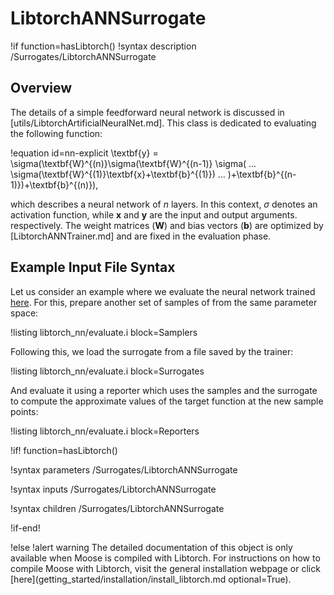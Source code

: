 # LibtorchANNSurrogate

!if function=hasLibtorch()
!syntax description /Surrogates/LibtorchANNSurrogate

## Overview

The details of a simple feedforward neural network is discussed in [utils/LibtorchArtificialNeuralNet.md].
This class is dedicated to evaluating the following function:

!equation id=nn-explicit
\textbf{y} = \sigma(\textbf{W}^{(n)}\sigma(\textbf{W}^{(n-1)}
\sigma( ... \sigma(\textbf{W}^{(1)}\textbf{x}+\textbf{b}^{(1)}) ... )+\textbf{b}^{(n-1)})+\textbf{b}^{(n)}),

which describes a neural network of $n$ layers. In this context, $\sigma$ denotes
an activation function, while $\textbf{x}$ and $\textbf{y}$ are the input and
output arguments. respectively. The weight matrices ($\textbf{W}$) and bias vectors
($\textbf{b}$) are optimized by [LibtorchANNTrainer.md] and are fixed in the evaluation phase.

## Example Input File Syntax

Let us consider an example where we evaluate the neural network trained
[here](LibtorchANNTrainer.md). For this, prepare another set of samples of
from the same parameter space:

!listing libtorch_nn/evaluate.i block=Samplers

Following this, we load the surrogate from a file saved by the trainer:

!listing libtorch_nn/evaluate.i block=Surrogates

And evaluate it using a reporter which uses the samples and the surrogate
to compute the approximate values of the target function at the new sample points:

!listing libtorch_nn/evaluate.i block=Reporters

!if! function=hasLibtorch()

!syntax parameters /Surrogates/LibtorchANNSurrogate

!syntax inputs /Surrogates/LibtorchANNSurrogate

!syntax children /Surrogates/LibtorchANNSurrogate

!if-end!

!else
!alert warning
The detailed documentation of this object is only available when Moose is compiled with Libtorch.
For instructions on how to compile Moose with Libtorch, visit the general installation webpage or click
[here](getting_started/installation/install_libtorch.md optional=True).
